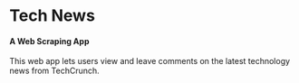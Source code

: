 # Tech News 
#### A Web Scraping App
This web app lets users view and leave comments on the latest technology news from TechCrunch.
